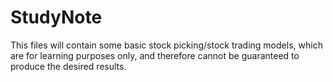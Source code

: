 # StudyNote
This files will contain some basic stock picking/stock trading models, which are for learning purposes only, and therefore cannot be guaranteed to produce the desired results.

